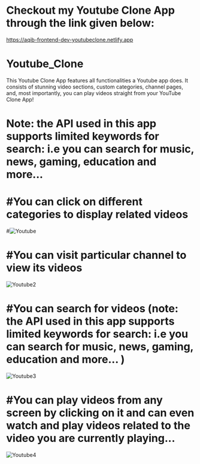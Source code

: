 # Checkout my Youtube Clone App through the link given below:
https://aqib-frontend-dev-youtubeclone.netlify.app

# Youtube_Clone
This Youtube Clone App features all functionalities a Youtube app does. It consists of stunning video sections, custom categories, channel pages, and, most importantly, you can play videos straight from your YouTube Clone App!
# Note: the API used in this app supports limited keywords for search: i.e you can search for music, news, gaming, education and more... 



# #You can click on different categories to display related videos
#![Youtube](https://user-images.githubusercontent.com/37264147/218911769-19cc93d5-3e59-4e8c-a2e5-e8d4b821133e.gif)


# #You can visit particular channel to view its videos

![Youtube2](https://user-images.githubusercontent.com/37264147/218912862-0e054fad-2560-49b1-9740-9ef2b7922031.gif)


# #You can search for videos (note: the API used in this app supports limited keywords for search: i.e you can search for music, news, gaming, education and more... )

![Youtube3](https://user-images.githubusercontent.com/37264147/218915012-59023516-aa5d-4e8c-bc4e-c380b9dd5962.gif)


# #You can play videos from any screen by clicking on it and can even watch and play videos related to the video you are currently playing...
![Youtube4](https://user-images.githubusercontent.com/37264147/218917431-355f5c7c-7a5a-43e4-8eed-a4da3e233e36.gif)
